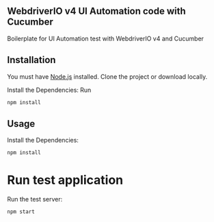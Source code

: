 ## WebdriverIO v4 UI Automation code with Cucumber
Boilerplate for UI Automation test with WebdriverIO v4 and Cucumber

## Installation

You must have [Node.js](https://www.nodejs.org/) installed.
Clone the project or download locally.

Install the Dependencies:
Run 
```sh
npm install
```

## Usage

Install the Dependencies:

```sh
npm install
```

# Run test application
Run the test server:

```sh
npm start
```
